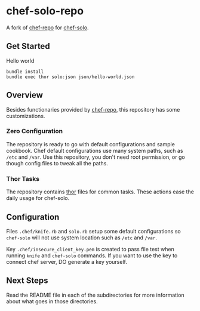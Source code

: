 chef-solo-repo
==============

A fork of [chef-repo](https://github.com/opscode/chef-repo) for
[chef-solo](http://wiki.opscode.com/display/chef/Chef+Solo).

## Get Started ##

Hello world

    bundle install
    bundle exec thor solo:json json/hello-world.json

## Overview ##

Besides functionaries provided by
[chef-repo](https://github.com/opscode/chef-repo), this repository has some
customizations.

### Zero Configuration ###

The repository is ready to go with default configurations and sample
cookbook. Chef default configurations use many system paths, such as `/etc`
and `/var`. Use this repository, you don't need root permission, or go though
config files to tweak all the paths.

### Thor Tasks ###

The repository contains [thor](http://rdoc.info/github/wycats/thor) files for
common tasks. These actions ease the daily usage for chef-solo.

## Configuration ##

Files `.chef/knife.rb` and `solo.rb` setup some default configurations so
`chef-solo` will not use system location such as `/etc` and `/var`.

Key `.chef/insecure_client_key.pem` is created to pass file test when running
`knife` and `chef-solo` commands. If you want to use the key to connect chef
server, DO generate a key yourself.

## Next Steps ##

Read the README file in each of the subdirectories for more information about what goes in those directories.
